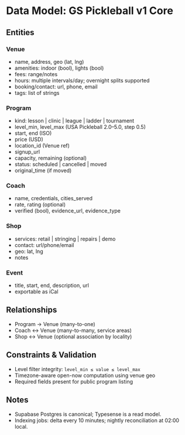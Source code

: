 # Data Model: GS Pickleball v1 Core

## Entities

### Venue
- name, address, geo (lat, lng)
- amenities: indoor (bool), lights (bool)
- fees: range/notes
- hours: multiple intervals/day; overnight splits supported
- booking/contact: url, phone, email
- tags: list of strings

### Program
- kind: lesson | clinic | league | ladder | tournament
- level_min, level_max (USA Pickleball 2.0–5.0, step 0.5)
- start, end (ISO)
- price (USD)
- location_id (Venue ref)
- signup_url
- capacity, remaining (optional)
- status: scheduled | cancelled | moved
- original_time (if moved)

### Coach
- name, credentials, cities_served
- rate, rating (optional)
- verified (bool), evidence_url, evidence_type

### Shop
- services: retail | stringing | repairs | demo
- contact: url/phone/email
- geo: lat, lng
- notes

### Event
- title, start, end, description, url
- exportable as iCal

## Relationships
- Program → Venue (many-to-one)
- Coach ↔ Venue (many-to-many, service areas)
- Shop ↔ Venue (optional association by locality)

## Constraints & Validation
- Level filter integrity: `level_min ≤ value ≤ level_max`
- Timezone-aware open-now computation using venue geo
- Required fields present for public program listing

## Notes
- Supabase Postgres is canonical; Typesense is a read model.
- Indexing jobs: delta every 10 minutes; nightly reconciliation at 02:00 local.
